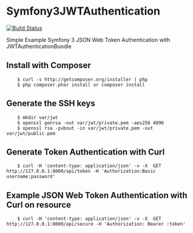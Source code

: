 # Symfony3JWTAuthentication

[![Build Status](https://travis-ci.org/Tony133/Symfony3JWTAuthentication.svg?branch=master)](https://travis-ci.org/Tony133/Symfony3JWTAuthentication)

Simple Example Symfony 3 JSON Web Token Authentication with JWTAuthenticationBundle

## Install with Composer
```
  	$ curl -s http://getcomposer.org/installer | php
	$ php composer.phar install	or composer install 
```

## Generate the SSH keys
```
	$ mkdir var/jwt 
	$ openssl genrsa -out var/jwt/private.pem -aes256 4096 
	$ openssl rsa -pubout -in var/jwt/private.pem -out var/jwt/public.pem
```
## Generate Token Authentication with Curl

```
    $ curl -H 'content-type: application/json' -v -X  GET http://127.0.0.1:8000/api/token -H 'Authorization:Basic username:password'
```

## Example JSON Web Token Authentication with Curl on resource

```
    $ curl -H 'content-type: application/json' -v -X  GET http://127.0.0.1:8000/api/secure -H 'Authorization: Bearer :token'
```

